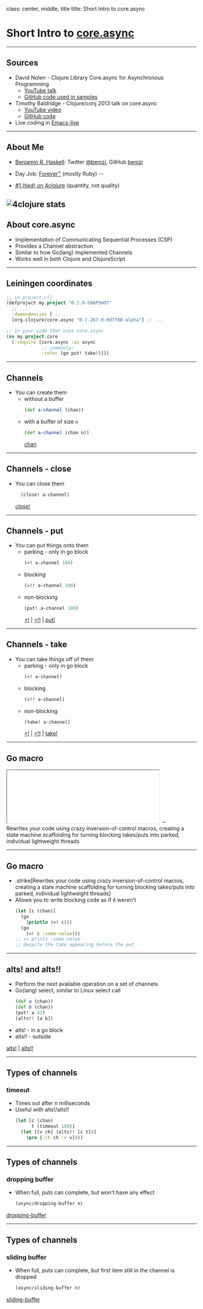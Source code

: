 class: center, middle, title
title: Short Intro to core.async

# Short Intro to [core.async](https://github.com/clojure/core.async)

---

## Sources
- David Nolen - Clojure Library Core.async for Asynchronous Programming
  - [YouTube talk](https://www.youtube.com/watch?v=AhxcGGeh5ho)
  - [GitHub code used in samples](https://github.com/swannodette/hs-async)
- Timothy Baldridge - Clojure/conj 2013 talk on core.async
  - [YouTube video](https://www.youtube.com/watch?v=enwIIGzhahw)
  - [GitHub code](https://github.com/halgari/clojure-conj-2013-core.async-examples)
- Live coding in [Emacs-live](http://overtone.github.io/emacs-live/)

---

## About Me
- [Benjamin R. Haskell](http://benizi.com/):
    Twitter [@benizi](https://twitter.com/benizi),
    GitHub [benizi](https://github.com/benizi)
- Day Job: [Forever&trade;](http://www.4moms.com/) (mostly Ruby)
--

- [#1 (tied) on 4clojure](http://www.4clojure.com/users) (quantity, not quality)

![4clojure stats](/clojure-intro/images/4clojure.png)
---

## About core.async
- Implementation of Communicating Sequential Processes (CSP)
- Provides a Channel abstraction
- Similar to how Go(lang) implemented Channels
- Works well in both Clojure and ClojureScript

---

## Leiningen coordinates
```clojure
;; in project.clj
(defproject my.project "0.1.0-SNAPSHOT"
  ;; ...
  :dependencies [ ;; ...
  [org.clojure/core.async "0.1.267.0-0d7780-alpha"] ;; ...
```

```clojure
;; in your code that uses core.async
(ns my.project.core
  (:require [core.async :as async
             ;; commonly:
             :refer (go put! take!)]))
```

---

## Channels
- You can create them
    - without a buffer
        ```clojure
        (def a-channel (chan))
        ```
    - with a buffer of size `n`
        ```clojure
        (def a-channel (chan n))
        ```
      [chan](http://clojure.github.io/core.async/index.html#clojure.core.async/chan)

---

## Channels - close
- You can close them
    ```clojure
      (close! a-channel)
    ```
    [close!](http://clojure.github.io/core.async/index.html#clojure.core.async/close!)

---

## Channels - put
- You can put things onto them
    - parking - only in go block
        ```clojure
        (>! a-channel 100)
        ```
    - blocking
        ```clojure
        (>!! a-channel 100)
        ```
    - non-blocking
        ```clojure
        (put! a-channel 100)
        ```
      [&gt;!](http://clojure.github.io/core.async/index.html#clojure.core.async/%3E!) |
      [&gt;!!](http://clojure.github.io/core.async/index.html#clojure.core.async/%3E!!) |
      [put!](http://clojure.github.io/core.async/index.html#clojure.core.async/put!)

---

## Channels - take
- You can take things off of them
    - parking - only in go block
        ```clojure
        (<! a-channel)
        ```
    - blocking
        ```clojure
        (<!! a-channel)
        ```
    - non-blocking
        ```clojure
        (take! a-channel)
        ```
      [&lt;!](http://clojure.github.io/core.async/index.html#clojure.core.async/%3D!) |
      [&lt;!!](http://clojure.github.io/core.async/index.html#clojure.core.async/%3D!!) |
      [take!](http://clojure.github.io/core.async/index.html#clojure.core.async/take!)

---

## Go macro
<iframe src="//clojure.github.io/core.async/index.html#clojure.core.async/go"
  scrolling="no" style="width: 80%; height: 10em; overflow: hidden"></iframe>
--
<br>
Rewrites your code using crazy inversion-of-control macros, creating a state
machine scaffolding for turning blocking takes/puts into parked, individual
lightweight threads

---

## Go macro
- .strike[Rewrites your code using crazy inversion-of-control macros, creating
  a state machine scaffolding for turning blocking takes/puts into parked,
individual lightweight threads]
- Allows you to write blocking code as if it weren't
    ```clojure
    (let [c (chan)]
      (go
        (println (<! c)))
      (go
        (>! c :some-value)))
    ;; => prints :some-value
    ;; despite the take appearing before the put
    ```

---

## alts! and alts!!
- Perform the next available operation on a set of channels
- Go(lang) select, similar to Linux select call
    ```clojure
    (def a (chan))
    (def b (chan))
    (put! a 42)
    (alts!! [a b])
    ```
- alts! - in a go block
- alts!! - outside

[alts!](http://clojure.github.io/core.async/index.html#clojure.core.async/alts!) |
[alts!!](http://clojure.github.io/core.async/index.html#clojure.core.async/alts!!)

---

## Types of channels
### timeout
- Times out after n milliseconds
- Useful with alts!/alts!!
  ```clojure
  (let [c (chan)
        t (timeout 100)]
    (let [[v ch] (alts!! [c t])]
      (prn {:ch ch :v v})))
  ```

---

## Types of channels
### dropping buffer
- When full, puts can complete, but won't have any effect
    ```clojure
    (async/dropping-buffer n)
    ```

[dropping-buffer](http://clojure.github.io/core.async/index.html#clojure.core.async/dropping-buffer)

---

## Types of channels
### sliding buffer
- When full, puts can complete, but first item still in the channel is dropped
    ```clojure
    (async/sliding-buffer n)
    ```

[sliding-buffer](http://clojure.github.io/core.async/index.html#clojure.core.async/sliding-buffer)
